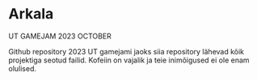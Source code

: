 # Arkala
UT GAMEJAM 2023 OCTOBER

Github repository 2023 UT gamejami jaoks siia repository lähevad kõik projektiga seotud failid.
Kofeiin on vajalik ja teie inimõigused ei ole enam olulised.
